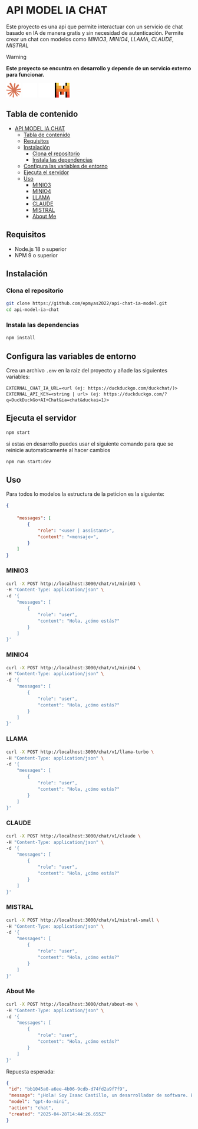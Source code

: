 
# API MODEL IA CHAT

Este proyecto es una api que permite interactuar con un servicio de chat basado en IA de manera gratis y sin necesidad de autenticación. Permite
crear un chat con modelos como *MINIO3*, *MINIO4*, *LLAMA*, *CLAUDE*, *MISTRAL*

> [!WARNING]  
> **Este proyecto se encuntra en desarrollo y depende de un servicio externo para funcionar.**

<div>
<img width="40" height="40" src="./logos/claude-ai-icon.svg" alt="Claude AI Icon"/>
<img width="40" height="40" src="./logos/ollama_dark.svg" alt="Llama Icon"/>
<img width="40" height="40" src="./logos/openai_dark.svg" alt="OpenIA Icon"/>
<img width="40" height="40" src="./logos/mistral-ai_logo.svg" alt="Mistral Icon"/>
</div>

## Tabla de contenido

- [API MODEL IA CHAT](#api-model-ia-chat)
  - [Tabla de contenido](#tabla-de-contenido)
  - [Requisitos](#requisitos)
  - [Instalación](#instalación)
    - [Clona el repositorio](#clona-el-repositorio)
    - [Instala las dependencias](#instala-las-dependencias)
  - [Configura las variables de entorno](#configura-las-variables-de-entorno)
  - [Ejecuta el servidor](#ejecuta-el-servidor)
  - [Uso](#uso)
    - [MINIO3](#minio3)
    - [MINIO4](#minio4)
    - [LLAMA](#llama)
    - [CLAUDE](#claude)
    - [MISTRAL](#mistral)
    - [About Me](#about-me)

## Requisitos

- Node.js 18 o superior
- NPM 9 o superior

## Instalación

### Clona el repositorio

```bash
git clone https://github.com/epmyas2022/api-chat-ia-model.git
cd api-model-ia-chat
```

### Instala las dependencias

```bash
npm install
```

## Configura las variables de entorno

Crea un archivo `.env` en la raíz del proyecto y añade las siguientes variables:

```env
EXTERNAL_CHAT_IA_URL=<url (ej: https://duckduckgo.com/duckchat/)>
EXTERNAL_API_KEY=<string | url> (ej: https://duckduckgo.com/?q=DuckDuckGo+AI+Chat&ia=chat&duckai=1)>
````

## Ejecuta el servidor

```bash
npm start
```

si estas en desarrollo puedes usar el siguiente comando para que se reinicie automaticamente al hacer cambios

```bash
npm run start:dev
```

## Uso

Para todos lo modelos la estructura de la peticion es la siguiente:

```json
{
 
    "messages": [
        {
            "role": "<user | assistant>",
            "content": "<mensaje>",
        }
    ]
}
```

### MINIO3

```bash
curl -X POST http://localhost:3000/chat/v1/mini03 \
-H "Content-Type: application/json" \
-d '{
    "messages": [
        {
            "role": "user",
            "content": "Hola, ¿cómo estás?"
        }
    ]
}'
```

### MINIO4

```bash
curl -X POST http://localhost:3000/chat/v1/mini04 \
-H "Content-Type: application/json" \
-d '{
    "messages": [
        {
            "role": "user",
            "content": "Hola, ¿cómo estás?"
        }
    ]
}'
```

### LLAMA

```bash
curl -X POST http://localhost:3000/chat/v1/llama-turbo \
-H "Content-Type: application/json" \
-d '{
    "messages": [
        {
            "role": "user",
            "content": "Hola, ¿cómo estás?"
        }
    ]
}'
```

### CLAUDE

```bash
curl -X POST http://localhost:3000/chat/v1/claude \
-H "Content-Type: application/json" \
-d '{
    "messages": [
        {
            "role": "user",
            "content": "Hola, ¿cómo estás?"
        }
    ]
}'
```

### MISTRAL

```bash
curl -X POST http://localhost:3000/chat/v1/mistral-small \
-H "Content-Type: application/json" \
-d '{
    "messages": [
        {
            "role": "user",
            "content": "Hola, ¿cómo estás?"
        }
    ]
}'
```

### About Me

```bash
curl -X POST http://localhost:3000/chat/about-me \
-H "Content-Type: application/json" \
-d '{
    "messages": [
        {
            "role": "user",
            "content": "Hola, ¿cómo estás?"
        }
    ]
}'
```

Repuesta esperada:

```json
{
 "id": "bb1045a0-a6ee-4b06-9cdb-d74fd2a9f7f9",
 "message": "¡Hola! Soy Isaac Castillo, un desarrollador de software. Estoy bien, gracias. ¿Y tú? Si tienes preguntas sobre mi trabajo o habilidades en desarrollo de aplicaciones web/móviles o inteligencia artificial, estaré encantado de ayudarte. 😊",
 "model": "gpt-4o-mini",
 "action": "chat",
 "created": "2025-04-28T14:44:26.655Z"
}
```
